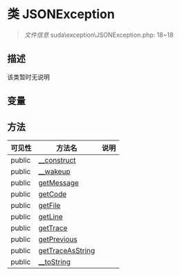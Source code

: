 #  类 JSONException

> *文件信息* suda\exception\JSONException.php: 18~18



## 描述

该类暂时无说明


## 变量


## 方法


| 可见性 | 方法名 | 说明 |
|--------|-------|------|
| public |[__construct](JSONException/__construct.md) |  |
| public |[__wakeup](JSONException/__wakeup.md) |  |
| public |[getMessage](JSONException/getMessage.md) |  |
| public |[getCode](JSONException/getCode.md) |  |
| public |[getFile](JSONException/getFile.md) |  |
| public |[getLine](JSONException/getLine.md) |  |
| public |[getTrace](JSONException/getTrace.md) |  |
| public |[getPrevious](JSONException/getPrevious.md) |  |
| public |[getTraceAsString](JSONException/getTraceAsString.md) |  |
| public |[__toString](JSONException/__toString.md) |  |
